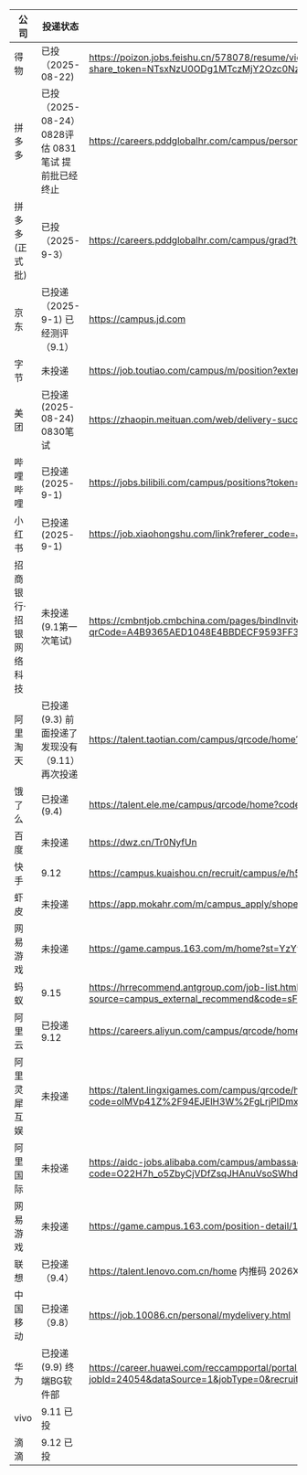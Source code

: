 
| 公司          | 投递状态                                 | 地址                                                                                                                                              |
|-------------|--------------------------------------|-------------------------------------------------------------------------------------------------------------------------------------------------| 
| 得物          | 已投（2025-08-22)                       | https://poizon.jobs.feishu.cn/578078/resume/view?share_token=NTsxNzU0ODg1MTczMjY2Ozc0Nzc1NTgyMTY5NjU2NzExOTQ7NzQ3NzU5NDYyMDg5MDQxNzQzNDsxLzI    |
| 拼多多         | 已投（2025-08-24） 0828评估 0831笔试 提前批已经终止 | https://careers.pddglobalhr.com/campus/personal-center                                                                                          |
| 拼多多(正式批)    | 已投（2025-9-3）                         | https://careers.pddglobalhr.com/campus/grad?t=aL2TxHRZc0                                                                                        |
| 京东          | 已投递（2025-9-1) 已经测评（9.1）              | https://campus.jd.com                                                                                                                           |
| 字节          | 未投递                                  | https://job.toutiao.com/campus/m/position?external_referral_code=JGP1V67                                                                        |
| 美团          | 已投递(2025-08-24) 0830笔试               | https://zhaopin.meituan.com/web/delivery-success?highlightType=campus&staffSsoId=23748562                                                       |
| 哔哩哔哩        | 已投递(2025-9-1)                        | https://jobs.bilibili.com/campus/positions?token=c510a27d-e3ae-4db4-bb79-501b75674469&page=1                                                    |
| 小红书         | 已投递(2025-9-1)                        | https://job.xiaohongshu.com/link?referer_code=J5NWMY5TCAOA                                                                                      |
| 招商银行·招银网络科技 | 未投递(9.1第一次笔试)                        | https://cmbntjob.cmbchina.com/pages/bindInvited.html?qrCode=A4B9365AED1048E4BBDECF9593FF3608&rand=1754015829984&blNtCode=OJYUOY                 |
| 阿里淘天        | 已投递(9.3) 前面投递了发现没有（9.11）再次投递         | https://talent.taotian.com/campus/qrcode/home?code=Ak9VnLwYTbPa1AqL0dC72jri1IR3IOpiMZAHTsoVOcs%3D                                               |
| 饿了么         | 已投递(9.4)                             | https://talent.ele.me/campus/qrcode/home?code=P5368qSwikRqDddjIvppehzKJHVdLbZ2u_P%2Ft3gNZ5o%3D                                                  |
| 百度          | 未投递                                  | https://dwz.cn/Tr0NyfUn                                                                                                                         |
| 快手          | 9.12                                 | https://campus.kuaishou.cn/recruit/campus/e/h5/#/campus/jobs?code=campuseAHAeQmLm                                                               |
| 虾皮          | 未投递                                  | https://app.mokahr.com/m/campus_apply/shopee/2962?recommendCode=DS4uP5Zf&hash=%23%2Fjobs#/jobs                                                  |
| 网易游戏        | 未投递                                  | https://game.campus.163.com/m/home?st=YzYyMjM2MmQtODVkMC00M2I5LTljMmItOWQ2MGQzZWNjNGZh                                                          |
| 蚂蚁          | 9.15                                 | https://hrrecommend.antgroup.com/job-list.html?source=campus_external_recommend&code=sFLdPTODMCphU9rykWimpQ%3D%3D                               |
| 阿里云         | 已投递9.12                              | https://careers.aliyun.com/campus/qrcode/home?code=61cYifI9tTAkXcBUBmKKNF%2FAHBphwXE8CigP30FQ2zw%3D                                             | 
| 阿里灵犀互娱      | 未投递                                  | https://talent.lingxigames.com/campus/qrcode/home?code=olMVp41Z%2F94EJElH3W%2FgLrjPlDmxWbq7sFSokQQHBkM%3D                                       |
| 阿里国际        | 未投递                                  | https://aidc-jobs.alibaba.com/campus/ambassador/home?code=O22H7h_o5ZbyCjVDfZsqJHAnuVsoSWhdPYtunlr5Iq0%3D&externalCode=205                       | 
| 网易游戏        | 未投递                                  | https://game.campus.163.com/position-detail/1489                                                                                                | 
| 联想          | 已投递（9.4）                             | https://talent.lenovo.com.cn/home 内推码 2026XZLMXXY                                                                                               |
| 中国移动        | 已投递（9.8）                             | https://job.10086.cn/personal/mydelivery.html                                                                                                   |
| 华为          | 已投递(9.9) 终端BG软件部                     | https://career.huawei.com/reccampportal/portal5/campus-recruitment-detail.html?jobId=24054&dataSource=1&jobType=0&recruitType=CR&sourceType=001 | 
| vivo        | 9.11 已投                              |                                                                                                                                                 | 
| 滴滴          | 9.12 已投                              |                                                                                                                                                 | 

